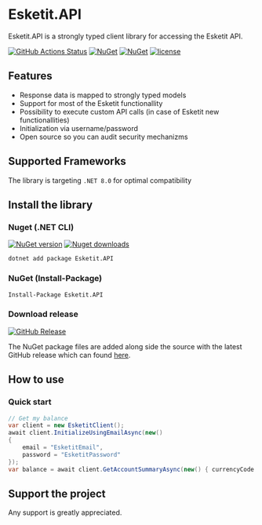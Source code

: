 # Esketit.API

Esketit.API is a strongly typed client library for accessing the Esketit API.

[![GitHub Actions Status](https://github.com/GetoXs/Esketit.API/workflows/Build%20&%20Test/badge.svg)](https://github.com/GetoXs/Esketit.API/actions)
[![NuGet](https://img.shields.io/nuget/dt/Esketit.API.svg)](https://www.nuget.org/packages/Esketit.API) 
[![NuGet](https://img.shields.io/nuget/vpre/Esketit.API.svg)](https://www.nuget.org/packages/Esketit.API)
[![license](https://img.shields.io/github/license/GetoXs/Esketit.API.svg)](https://github.com/GetoXs/Esketit.API/blob/master/LICENSE.txt)


## Features

* Response data is mapped to strongly typed models
* Support for most of the Esketit functionallity
* Possibility to execute custom API calls (in case of Esketit new functionallities)
* Initialization via username/password
* Open source so you can audit security mechanizms

## Supported Frameworks
The library is targeting `.NET 8.0` for optimal compatibility

## Install the library

### Nuget (.NET CLI)
[![NuGet version](https://img.shields.io/nuget/v/Esketit.API.svg?style=for-the-badge)](https://www.nuget.org/packages/Esketit.API)  [![Nuget downloads](https://img.shields.io/nuget/dt/Esketit.API.svg?style=for-the-badge)](https://www.nuget.org/packages/Esketit.API)

	dotnet add package Esketit.API

### NuGet (Install-Package)

	Install-Package Esketit.API

### Download release
[![GitHub Release](https://img.shields.io/github/v/release/GetoXs/Esketit.API?style=for-the-badge&label=GitHub)](https://github.com/GetoXs/Esketit.API/releases)

The NuGet package files are added along side the source with the latest GitHub release which can found [here](https://github.com/GetoXs/Esketit.API/releases).

## How to use

### Quick start

```csharp
// Get my balance
var client = new EsketitClient();
await client.InitializeUsingEmailAsync(new()
{
	email = "EsketitEmail",
	password = "EsketitPassword"
});
var balance = await client.GetAccountSummaryAsync(new() { currencyCode = "EUR" });
```

## Support the project
Any support is greatly appreciated.